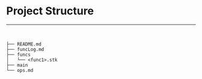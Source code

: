 # Project Structure
-----

<br>

```
├── README.md
├── funcLog.md
├── funcs
│   └── <func1>.stk
├── main
└── ops.md
```